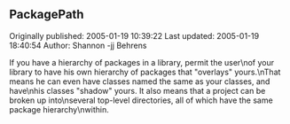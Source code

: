 ## PackagePath

Originally published: 2005-01-19 10:39:22
Last updated: 2005-01-19 18:40:54
Author: Shannon -jj Behrens

If you have a hierarchy of packages in a library, permit the user\nof your library to have his own hierarchy of packages that "overlays" yours.\nThat means he can even have classes named the same as your classes, and have\nhis classes "shadow" yours.  It also means that a project can be broken up into\nseveral top-level directories, all of which have the same package hierarchy\nwithin.